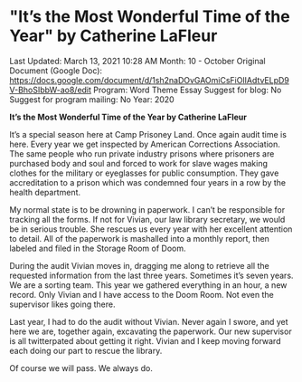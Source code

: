 # "It’s the Most Wonderful Time of the Year" by Catherine LaFleur

Last Updated: March 13, 2021 10:28 AM
Month: 10 - October
Original Document (Google Doc): https://docs.google.com/document/d/1sh2naDOvGAOmiCsFiOlIAdtvELpD9V-BhoSIbbW-ao8/edit
Program: Word Theme Essay
Suggest for blog: No
Suggest for program mailing: No
Year: 2020

**It’s the Most Wonderful Time of the Year by Catherine LaFleur**

It’s a special season here at Camp Prisoney Land. Once again audit time is here. Every year we get inspected by American Corrections Association. The same people who run private industry prisons where prisoners are purchased body and soul and forced to work for slave wages making clothes for the military or eyeglasses for public consumption. They gave accreditation to a prison which was condemned four years in a row by the health department.

My normal state is to be drowning in paperwork. I can’t be responsible for tracking all the forms. If not for Vivian, our law library secretary, we would be in serious trouble. She rescues us every year with her excellent attention to detail. All of the paperwork is mashalled into a monthly report, then labeled and filed in the Storage Room of Doom.

During the audit Vivian moves in, dragging me along to retrieve all the requested information from the last three years. Sometimes it’s seven years. We are a sorting team. This year we gathered everything in an hour, a new record. Only Vivian and I have access to the Doom Room. Not even the supervisor likes going there.

Last year, I had to do the audit without Vivian. Never again I swore, and yet here we are, together again, excavating the paperwork. Our new supervisor is all twitterpated about getting it right. Vivian and I keep moving forward each doing our part to rescue the library.

Of course we will pass. We always do.